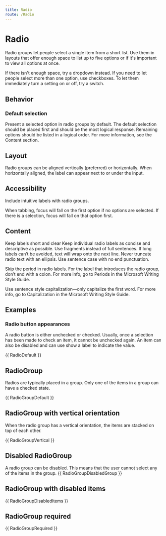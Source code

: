 ```yaml
---
title: Radio
route: /Radio
---
```


# Radio

Radio groups let people select a single item from a short list. Use them in layouts that offer enough space to list up to five options or if it's important to view all options at once.

If there isn't enough space, try a dropdown instead. If you need to let people select more than one option, use checkboxes. To let them immediately turn a setting on or off, try a switch.

## Behavior

### Default selection
Present a selected option in radio groups by default. The default selection should be placed first and should be the most logical response. Remaining options should be listed in a logical order. For more information, see the Content section.

## Layout
Radio groups can be aligned vertically (preferred) or horizontally. When horizontally aligned, the label can appear next to or under the input.

## Accessibility
Include intuitive labels with radio groups.

When tabbing, focus will fall on the first option if no options are selected. If there is a selection, focus will fall on that option first.

## Content
Keep labels short and clear
Keep individual radio labels as concise and descriptive as possible. Use fragments instead of full sentences. If long labels can’t be avoided, text will wrap onto the next line. Never truncate radio text with an ellipsis. Use sentence case with no end punctuation.

Skip the period in radio labels. For the label that introduces the radio group, don’t end with a colon. For more info, go to Periods in the Microsoft Writing Style Guide.

Use sentence style capitalization—only capitalize the first word. For more info, go to Capitalization in the Microsoft Writing Style Guide.

## Examples

### Radio button appearances

A radio button is either unchecked or checked. Usually, once a selection has been made to check an item, it cannot be unchecked again.
An item can also be disabled and can use show a label to indicate the value.  

{{ RadioDefault }}

## RadioGroup

Radios are typically placed in a group. Only one of the items in a group can have a checked state.

{{ RadioGroupDefault }}

## RadioGroup with vertical orientation
When the radio group has a vertical orientation, the items are stacked on top of each other.

{{ RadioGroupVertical }}

## Disabled RadioGroup
A radio group can be disabled. This means that the user cannot select any of the items in the group.
{{ RadioGroupDisabledGroup }}

## RadioGroup with disabled items
{{ RadioGroupDisabledItems }}

## RadioGroup required
{{ RadioGroupRequired }}
